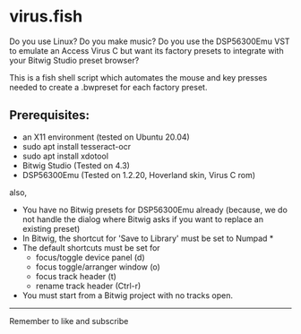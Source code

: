 # virus.fish

Do you use Linux? 
Do you make music? 
Do you use the DSP56300Emu VST to emulate an Access Virus C but want its factory presets to integrate with your Bitwig Studio preset browser?

This is a fish shell script which automates the mouse and key presses needed to create a .bwpreset for each factory preset.


## Prerequisites:
- an X11 environment (tested on Ubuntu 20.04)
- sudo apt install tesseract-ocr
- sudo apt install xdotool
- Bitwig Studio (Tested on 4.3)
- DSP56300Emu (Tested on 1.2.20, Hoverland skin, Virus C rom)

also, 
- You have no Bitwig presets for DSP56300Emu already (because, we do not handle the dialog where Bitwig asks if you want to replace an existing preset)
- In Bitwig, the shortcut for 'Save to Library' must be set to Numpad *
- The default shortcuts must be set for 
    - focus/toggle device panel (d)
    - focus toggle/arranger window (o)
    - focus track header (t)
    - rename track header (Ctrl-r)
- You must start from a Bitwig project with no tracks open.

---

Remember to like and subscribe
